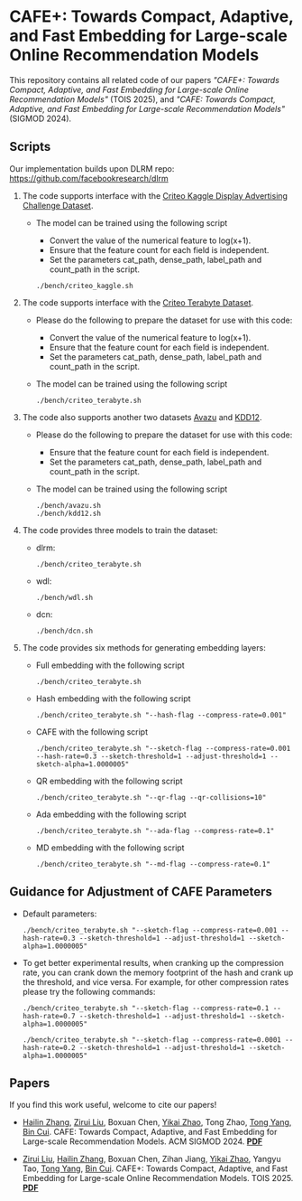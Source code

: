 # CAFE+: Towards Compact, Adaptive, and Fast Embedding for Large-scale Online Recommendation Models

This repository contains all related code of our papers *"CAFE+: Towards Compact, Adaptive, and Fast Embedding for Large-scale Online Recommendation Models"* (TOIS 2025), and *"CAFE: Towards Compact, Adaptive, and Fast Embedding for Large-scale Recommendation Models"* (SIGMOD 2024).

## Scripts
Our implementation builds upon DLRM repo: https://github.com/facebookresearch/dlrm

1. The code supports interface with the [Criteo Kaggle Display Advertising Challenge Dataset](https://labs.criteo.com/2014/02/kaggle-display-advertising-challenge-dataset/).

   - The model can be trained using the following script

     - Convert the value of the numerical feature to log(x+1).
     - Ensure that the feature count for each field is independent.
     - Set the parameters cat_path, dense_path, label_path and count_path in the script.

     ```
     ./bench/criteo_kaggle.sh
     ```

2. The code supports interface with the [Criteo Terabyte Dataset](https://labs.criteo.com/2013/12/download-terabyte-click-logs/).

   - Please do the following to prepare the dataset for use with this code:

     - Convert the value of the numerical feature to log(x+1).
     - Ensure that the feature count for each field is independent.
     - Set the parameters cat_path, dense_path, label_path and count_path in the script.

   - The model can be trained using the following script

     ```
     ./bench/criteo_terabyte.sh
     ```

3. The code also supports another two datasets [Avazu](https://kaggle.com/competitions/avazu-ctr-prediction) and [KDD12](https://kaggle.com/competitions/kddcup2012-track2).
   - Please do the following to prepare the dataset for use with this code:
     - Ensure that the feature count for each field is independent.
     - Set the parameters cat_path, dense_path, label_path and count_path in the script.

   - The model can be trained using the following script

     ```
     ./bench/avazu.sh
     ./bench/kdd12.sh
     ```

4. The code provides three models to train the dataset:
   - dlrm:

     ```
     ./bench/criteo_terabyte.sh
     ```
   - wdl:

     ```
     ./bench/wdl.sh
     ```
   - dcn:

     ```
     ./bench/dcn.sh
     ```

5. The code provides six methods for generating embedding layers:

   - Full embedding with the following script

     ```
     ./bench/criteo_terabyte.sh
     ```

   - Hash embedding with the following script

     ```
     ./bench/criteo_terabyte.sh "--hash-flag --compress-rate=0.001"
     ```

   - CAFE with the following script

     ```
     ./bench/criteo_terabyte.sh "--sketch-flag --compress-rate=0.001 --hash-rate=0.3 --sketch-threshold=1 --adjust-threshold=1 --sketch-alpha=1.0000005"
     ```

   - QR embedding with the following script

     ```
     ./bench/criteo_terabyte.sh "--qr-flag --qr-collisions=10"
     ```

   - Ada embedding with the following script

     ```
     ./bench/criteo_terabyte.sh "--ada-flag --compress-rate=0.1"
     ```
   - MD embedding with the following script

     ```
     ./bench/criteo_terabyte.sh "--md-flag --compress-rate=0.1"
     ```

## Guidance for Adjustment of CAFE Parameters

- Default parameters:

  ```
  ./bench/criteo_terabyte.sh "--sketch-flag --compress-rate=0.001 --hash-rate=0.3 --sketch-threshold=1 --adjust-threshold=1 --sketch-alpha=1.0000005"
  ```

- To get better experimental results, when cranking up the compression rate, you can crank down the memory footprint of the hash and crank up the threshold, and vice versa. For example, for other compression rates please try the following commands:

  ```
  ./bench/criteo_terabyte.sh "--sketch-flag --compress-rate=0.1 --hash-rate=0.7 --sketch-threshold=1 --adjust-threshold=1 --sketch-alpha=1.0000005"
  ```

  ```
  ./bench/criteo_terabyte.sh "--sketch-flag --compress-rate=0.0001 --hash-rate=0.2 --sketch-threshold=1 --adjust-threshold=1 --sketch-alpha=1.0000005"
  ```

  



## Papers

If you find this work useful, welcome to cite our papers! 

- [Hailin Zhang](https://hugozhl.github.io/), [Zirui Liu](https://zirui.cool), Boxuan Chen, [Yikai Zhao](https://pkuzhao.net/), Tong Zhao, [Tong Yang](https://yangtonghome.github.io/), [Bin Cui](https://cuibinpku.github.io/). 
CAFE: Towards Compact, Adaptive, and Fast Embedding for Large-scale Recommendation Models. ACM SIGMOD 2024. [**PDF**](https://dl.acm.org/doi/10.1145/3639306)

- [Zirui Liu](https://zirui.cool), [Hailin Zhang](https://hugozhl.github.io/), Boxuan Chen, Zihan Jiang, [Yikai Zhao](https://pkuzhao.net/), Yangyu Tao, [Tong Yang](https://yangtonghome.github.io/), [Bin Cui](https://cuibinpku.github.io/).
CAFE+: Towards Compact, Adaptive, and Fast Embedding for Large-scale Online Recommendation Models. TOIS 2025. [**PDF**](https://yangtonghome.github.io/uploads/CAFE+_TOIS25.pdf)

